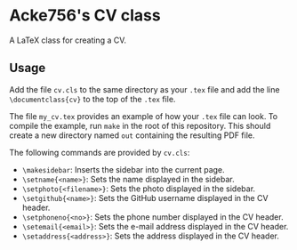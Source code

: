 # Acke756's CV class

A LaTeX class for creating a CV.

## Usage

Add the file `cv.cls` to the same directory as your `.tex` file and add the line
`\documentclass{cv}` to the top of the `.tex` file.

The file `my_cv.tex` provides an example of how your `.tex` file can look. To
compile the example, run `make` in the root of this repository. This should
create a new directory named `out` containing the resulting PDF file.

The following commands are provided by `cv.cls`:
- `\makesidebar`: Inserts the sidebar into the current page.
- `\setname{<name>}`: Sets the name displayed in the sidebar.
- `\setphoto{<filename>}`: Sets the photo displayed in the sidebar.
- `\setgithub{<name>}`: Sets the GitHub username displayed in the CV header.
- `\setphoneno{<no>}`: Sets the phone number displayed in the CV header.
- `\setemail{<email>}`: Sets the e-mail address displayed in the CV header.
- `\setaddress{<address>}`: Sets the address displayed in the CV header.
